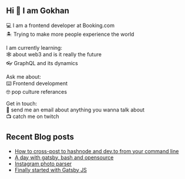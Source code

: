 ## Hi 👋 I am Gokhan

💻 I am a frontend developer at Booking.com\
🏝️ Trying to make more people experience the world

I am currently learning:\
🕸️ about web3 and is it really the future\
👓 GraphQL and its dynamics

Ask me about:\
⌨️ Frontend development\
🤓 pop culture referances

Get in touch:\
📧 send me an email about anything you wanna talk about\
📺 catch me on twitch


## Recent Blog posts
<!-- BLOG-POST-LIST:START -->
- [How to cross-post to hashnode and dev.to from your command line](https://gokhandemirhan.dev/posts/cross-post-to-hashnode-and-devto)
- [A day with gatsby, bash and opensource](https://gokhandemirhan.dev/posts/configure-gatsby-developer-blog)
- [Instagram photo parser](https://gokhandemirhan.dev/posts/instagram-photo-parser)
- [Finally started with Gatsby JS](https://gokhandemirhan.dev/posts/finally-started-with-gatsbyjs)
<!-- BLOG-POST-LIST:END -->
